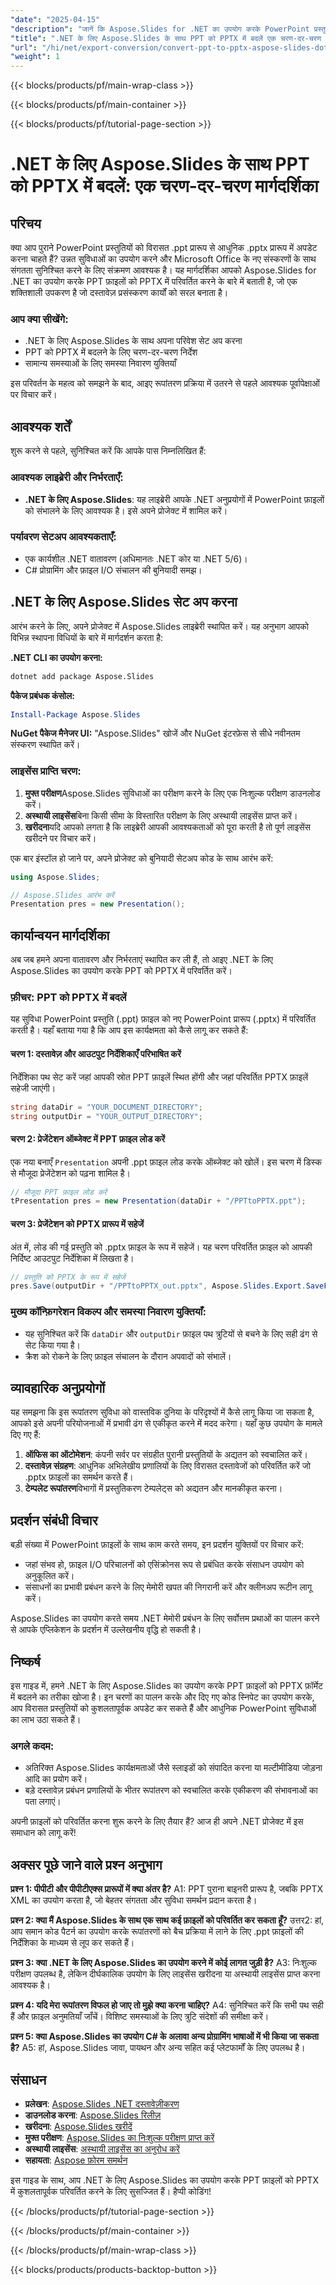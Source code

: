 ```yaml
---
"date": "2025-04-15"
"description": "जानें कि Aspose.Slides for .NET का उपयोग करके PowerPoint प्रस्तुतियों को PPT से PPTX में आसानी से कैसे परिवर्तित किया जाए। यह मार्गदर्शिका आपके परिवेश को सेट अप करने और रूपांतरण को निष्पादित करने पर एक व्यापक ट्यूटोरियल प्रदान करती है।"
"title": ".NET के लिए Aspose.Slides के साथ PPT को PPTX में बदलें एक चरण-दर-चरण मार्गदर्शिका"
"url": "/hi/net/export-conversion/convert-ppt-to-pptx-aspose-slides-dotnet/"
"weight": 1
---
```


{{< blocks/products/pf/main-wrap-class >}}

{{< blocks/products/pf/main-container >}}

{{< blocks/products/pf/tutorial-page-section >}}
# .NET के लिए Aspose.Slides के साथ PPT को PPTX में बदलें: एक चरण-दर-चरण मार्गदर्शिका

## परिचय

क्या आप पुराने PowerPoint प्रस्तुतियों को विरासत .ppt प्रारूप से आधुनिक .pptx प्रारूप में अपडेट करना चाहते हैं? उन्नत सुविधाओं का उपयोग करने और Microsoft Office के नए संस्करणों के साथ संगतता सुनिश्चित करने के लिए संक्रमण आवश्यक है। यह मार्गदर्शिका आपको Aspose.Slides for .NET का उपयोग करके PPT फ़ाइलों को PPTX में परिवर्तित करने के बारे में बताती है, जो एक शक्तिशाली उपकरण है जो दस्तावेज़ प्रसंस्करण कार्यों को सरल बनाता है।

### आप क्या सीखेंगे:
- .NET के लिए Aspose.Slides के साथ अपना परिवेश सेट अप करना
- PPT को PPTX में बदलने के लिए चरण-दर-चरण निर्देश
- सामान्य समस्याओं के लिए समस्या निवारण युक्तियाँ

इस परिवर्तन के महत्व को समझने के बाद, आइए रूपांतरण प्रक्रिया में उतरने से पहले आवश्यक पूर्वापेक्षाओं पर विचार करें।

## आवश्यक शर्तें

शुरू करने से पहले, सुनिश्चित करें कि आपके पास निम्नलिखित हैं:

### आवश्यक लाइब्रेरी और निर्भरताएँ:
- **.NET के लिए Aspose.Slides**: यह लाइब्रेरी आपके .NET अनुप्रयोगों में PowerPoint फ़ाइलों को संभालने के लिए आवश्यक है। इसे अपने प्रोजेक्ट में शामिल करें।

### पर्यावरण सेटअप आवश्यकताएँ:
- एक कार्यशील .NET वातावरण (अधिमानतः .NET कोर या .NET 5/6)।
- C# प्रोग्रामिंग और फ़ाइल I/O संचालन की बुनियादी समझ।

## .NET के लिए Aspose.Slides सेट अप करना

आरंभ करने के लिए, अपने प्रोजेक्ट में Aspose.Slides लाइब्रेरी स्थापित करें। यह अनुभाग आपको विभिन्न स्थापना विधियों के बारे में मार्गदर्शन करता है:

**.NET CLI का उपयोग करना:**
```bash
dotnet add package Aspose.Slides
```

**पैकेज प्रबंधक कंसोल:**
```powershell
Install-Package Aspose.Slides
```

**NuGet पैकेज मैनेजर UI:**
"Aspose.Slides" खोजें और NuGet इंटरफ़ेस से सीधे नवीनतम संस्करण स्थापित करें।

### लाइसेंस प्राप्ति चरण:
1. **मुफ्त परीक्षण**Aspose.Slides सुविधाओं का परीक्षण करने के लिए एक निःशुल्क परीक्षण डाउनलोड करें।
2. **अस्थायी लाइसेंस**बिना किसी सीमा के विस्तारित परीक्षण के लिए अस्थायी लाइसेंस प्राप्त करें।
3. **खरीदना**यदि आपको लगता है कि लाइब्रेरी आपकी आवश्यकताओं को पूरा करती है तो पूर्ण लाइसेंस खरीदने पर विचार करें।

एक बार इंस्टॉल हो जाने पर, अपने प्रोजेक्ट को बुनियादी सेटअप कोड के साथ आरंभ करें:

```csharp
using Aspose.Slides;

// Aspose.Slides आरंभ करें
Presentation pres = new Presentation();
```

## कार्यान्वयन मार्गदर्शिका

अब जब हमने अपना वातावरण और निर्भरताएं स्थापित कर ली हैं, तो आइए .NET के लिए Aspose.Slides का उपयोग करके PPT को PPTX में परिवर्तित करें।

### फ़ीचर: PPT को PPTX में बदलें

यह सुविधा PowerPoint प्रस्तुति (.ppt) फ़ाइल को नए PowerPoint प्रारूप (.pptx) में परिवर्तित करती है। यहाँ बताया गया है कि आप इस कार्यक्षमता को कैसे लागू कर सकते हैं:

#### चरण 1: दस्तावेज़ और आउटपुट निर्देशिकाएँ परिभाषित करें
निर्देशिका पथ सेट करें जहां आपकी स्रोत PPT फ़ाइलें स्थित होंगी और जहां परिवर्तित PPTX फ़ाइलें सहेजी जाएंगी।

```csharp
string dataDir = "YOUR_DOCUMENT_DIRECTORY";
string outputDir = "YOUR_OUTPUT_DIRECTORY";
```

#### चरण 2: प्रेजेंटेशन ऑब्जेक्ट में PPT फ़ाइल लोड करें
एक नया बनाएँ `Presentation` अपनी .ppt फ़ाइल लोड करके ऑब्जेक्ट को खोलें। इस चरण में डिस्क से मौजूदा प्रेजेंटेशन को पढ़ना शामिल है।

```csharp
// मौजूदा PPT फ़ाइल लोड करें
tPresentation pres = new Presentation(dataDir + "/PPTtoPPTX.ppt");
```

#### चरण 3: प्रेजेंटेशन को PPTX प्रारूप में सहेजें
अंत में, लोड की गई प्रस्तुति को .pptx फ़ाइल के रूप में सहेजें। यह चरण परिवर्तित फ़ाइल को आपकी निर्दिष्ट आउटपुट निर्देशिका में लिखता है।

```csharp
// प्रस्तुति को PPTX के रूप में सहेजें
pres.Save(outputDir + "/PPTtoPPTX_out.pptx", Aspose.Slides.Export.SaveFormat.Pptx);
```

### मुख्य कॉन्फ़िगरेशन विकल्प और समस्या निवारण युक्तियाँ:
- यह सुनिश्चित करें कि `dataDir` और `outputDir` फ़ाइल पथ त्रुटियों से बचने के लिए सही ढंग से सेट किया गया है।
- क्रैश को रोकने के लिए फ़ाइल संचालन के दौरान अपवादों को संभालें।

## व्यावहारिक अनुप्रयोगों

यह समझना कि इस रूपांतरण सुविधा को वास्तविक दुनिया के परिदृश्यों में कैसे लागू किया जा सकता है, आपको इसे अपनी परियोजनाओं में प्रभावी ढंग से एकीकृत करने में मदद करेगा। यहाँ कुछ उपयोग के मामले दिए गए हैं:

1. **ऑफिस का ऑटोमेशन**: कंपनी सर्वर पर संग्रहीत पुरानी प्रस्तुतियों के अद्यतन को स्वचालित करें।
2. **दस्तावेज़ संग्रहण**: आधुनिक अभिलेखीय प्रणालियों के लिए विरासत दस्तावेजों को परिवर्तित करें जो .pptx फ़ाइलों का समर्थन करते हैं।
3. **टेम्पलेट रूपांतरण**विभागों में प्रस्तुतिकरण टेम्पलेट्स को अद्यतन और मानकीकृत करना।

## प्रदर्शन संबंधी विचार

बड़ी संख्या में PowerPoint फ़ाइलों के साथ काम करते समय, इन प्रदर्शन युक्तियों पर विचार करें:
- जहां संभव हो, फ़ाइल I/O परिचालनों को एसिंक्रोनस रूप से प्रबंधित करके संसाधन उपयोग को अनुकूलित करें।
- संसाधनों का प्रभावी प्रबंधन करने के लिए मेमोरी खपत की निगरानी करें और क्लीनअप रूटीन लागू करें।

Aspose.Slides का उपयोग करते समय .NET मेमोरी प्रबंधन के लिए सर्वोत्तम प्रथाओं का पालन करने से आपके एप्लिकेशन के प्रदर्शन में उल्लेखनीय वृद्धि हो सकती है।

## निष्कर्ष

इस गाइड में, हमने .NET के लिए Aspose.Slides का उपयोग करके PPT फ़ाइलों को PPTX फ़ॉर्मेट में बदलने का तरीका खोजा है। इन चरणों का पालन करके और दिए गए कोड स्निपेट का उपयोग करके, आप विरासत प्रस्तुतियों को कुशलतापूर्वक अपडेट कर सकते हैं और आधुनिक PowerPoint सुविधाओं का लाभ उठा सकते हैं।

### अगले कदम:
- अतिरिक्त Aspose.Slides कार्यक्षमताओं जैसे स्लाइडों को संपादित करना या मल्टीमीडिया जोड़ना आदि का प्रयोग करें।
- बड़े दस्तावेज़ प्रबंधन प्रणालियों के भीतर रूपांतरण को स्वचालित करके एकीकरण की संभावनाओं का पता लगाएं।

अपनी फ़ाइलों को परिवर्तित करना शुरू करने के लिए तैयार हैं? आज ही अपने .NET प्रोजेक्ट में इस समाधान को लागू करें!

## अक्सर पूछे जाने वाले प्रश्न अनुभाग

**प्रश्न 1: पीपीटी और पीपीटीएक्स प्रारूपों में क्या अंतर है?**
A1: PPT पुराना बाइनरी प्रारूप है, जबकि PPTX XML का उपयोग करता है, जो बेहतर संगतता और सुविधा समर्थन प्रदान करता है।

**प्रश्न 2: क्या मैं Aspose.Slides के साथ एक साथ कई फ़ाइलों को परिवर्तित कर सकता हूँ?**
उत्तर2: हां, आप समान कोड पैटर्न का उपयोग करके रूपांतरणों को बैच प्रक्रिया में लाने के लिए .ppt फ़ाइलों की निर्देशिका के माध्यम से लूप कर सकते हैं।

**प्रश्न 3: क्या .NET के लिए Aspose.Slides का उपयोग करने में कोई लागत जुड़ी है?**
A3: निःशुल्क परीक्षण उपलब्ध है, लेकिन दीर्घकालिक उपयोग के लिए लाइसेंस खरीदना या अस्थायी लाइसेंस प्राप्त करना आवश्यक है।

**प्रश्न 4: यदि मेरा रूपांतरण विफल हो जाए तो मुझे क्या करना चाहिए?**
A4: सुनिश्चित करें कि सभी पथ सही हैं और फ़ाइल अनुमतियाँ जाँचें। विशिष्ट समस्याओं के लिए त्रुटि संदेशों की समीक्षा करें।

**प्रश्न 5: क्या Aspose.Slides का उपयोग C# के अलावा अन्य प्रोग्रामिंग भाषाओं में भी किया जा सकता है?**
A5: हां, Aspose.Slides जावा, पायथन और अन्य सहित कई प्लेटफार्मों के लिए उपलब्ध है।

## संसाधन
- **प्रलेखन**: [Aspose.Slides .NET दस्तावेज़ीकरण](https://reference.aspose.com/slides/net/)
- **डाउनलोड करना**: [Aspose.Slides रिलीज़](https://releases.aspose.com/slides/net/)
- **खरीदना**: [Aspose.Slides खरीदें](https://purchase.aspose.com/buy)
- **मुफ्त परीक्षण**: [Aspose.Slides का निःशुल्क परीक्षण प्राप्त करें](https://releases.aspose.com/slides/net/)
- **अस्थायी लाइसेंस**: [अस्थायी लाइसेंस का अनुरोध करें](https://purchase.aspose.com/temporary-license/)
- **सहायता**: [Aspose फ़ोरम समर्थन](https://forum.aspose.com/c/slides/11)

इस गाइड के साथ, आप .NET के लिए Aspose.Slides का उपयोग करके PPT फ़ाइलों को PPTX में कुशलतापूर्वक परिवर्तित करने के लिए सुसज्जित हैं। हैप्पी कोडिंग!

{{< /blocks/products/pf/tutorial-page-section >}}

{{< /blocks/products/pf/main-container >}}

{{< /blocks/products/pf/main-wrap-class >}}

{{< blocks/products/products-backtop-button >}}